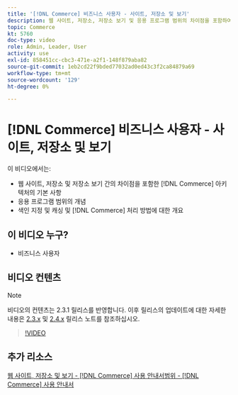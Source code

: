 ```yaml
---
title: '[!DNL Commerce] 비즈니스 사용자 - 사이트, 저장소 및 보기'
description: 웹 사이트, 저장소, 저장소 보기 및 응용 프로그램 범위의 차이점을 포함하여  [!DNL Commerce] 아키텍처의 기본 사항을 알아봅니다. 색인 지정 및 캐싱을 이해합니다.
topic: Commerce
kt: 5760
doc-type: video
role: Admin, Leader, User
activity: use
exl-id: 858451cc-cbc3-471e-a2f1-148f879aba82
source-git-commit: 1eb2cd22f9bded77032ad0ed43c3f2ca84879a69
workflow-type: tm+mt
source-wordcount: '129'
ht-degree: 0%

---
```


# [!DNL Commerce] 비즈니스 사용자 - 사이트, 저장소 및 보기

이 비디오에서는:

- 웹 사이트, 저장소 및 저장소 보기 간의 차이점을 포함한 [!DNL Commerce] 아키텍처의 기본 사항
- 응용 프로그램 범위의 개념
- 색인 지정 및 캐싱 및 [!DNL Commerce] 처리 방법에 대한 개요

## 이 비디오 누구?

- 비즈니스 사용자

## 비디오 컨텐츠

>[!NOTE]
>
>비디오의 컨텐츠는 2.3.1 릴리스를 반영합니다. 이후 릴리스의 업데이트에 대한 자세한 내용은 [ 2.3.x](https://devdocs.magento.com/guides/v2.3/release-notes/bk-release-notes.html) 및 [2.4.x](https://devdocs.magento.com/guides/v2.4/release-notes/bk-release-notes.html) 릴리스 노트를 참조하십시오.

>[!VIDEO](https://video.tv.adobe.com/v/35945?quality=12&learn=on)

## 추가 리소스

[웹 사이트, 저장소 및 보기 -  [!DNL Commerce] 사용 ](https://docs.magento.com/user-guide/stores/websites-stores-views.html)
[안내서범위 -  [!DNL Commerce] 사용 안내서](https://docs.magento.com/user-guide/configuration/scope.html)
